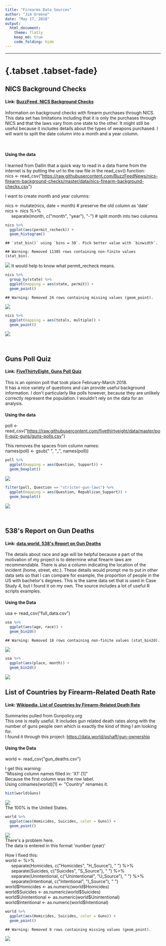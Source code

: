 ```yaml
---
title: "Firearms Data Sources"
author: "Jim Greene"
date: "May 17, 2018"
output: 
  html_document:
    theme: flatly
    keep_md: true
    code_folding: hide
---
```

<hr>



# {.tabset .tabset-fade}

## NICS Background Checks

#### Link: [BuzzFeed, NICS Background Checks](https://github.com/BuzzFeedNews/nics-firearm-background-checks)

Information on background checks with firearm purchases through NICS.</br>
This data set has limitations including that it is only the purchases through NICS and that the laws vary from one state to the other. It might still be useful because it includes details about the types of weapons purchased. I will want to split the date column into a month and a year column.

</br>

#### Using the data

I learned from Dallin that a quick way to read in a data frame from the internet is by putting the url to the raw file in the read_csv() function:</br>
nics <- read_csv("https://raw.githubusercontent.com/BuzzFeedNews/nics-firearm-background-checks/master/data/nics-firearm-background-checks.csv")

I want to create month and year columns:</br>

nics <- mutate(nics, date = month) # preserve the old column as 'date'</br>
nics <- nics %>% </br>
&nbsp;&nbsp;&nbsp;&nbsp;  separate(month, c("month", "year"), "-") # split month into two columns


```r
nics %>% 
  ggplot(aes(permit_recheck)) +
  geom_histogram()
```

```
## `stat_bin()` using `bins = 30`. Pick better value with `binwidth`.
```

```
## Warning: Removed 11385 rows containing non-finite values (stat_bin).
```

![](Firearms_Data_Sources_-_Task_8_files/figure-html/unnamed-chunk-1-1.png)<!-- -->
It would help to know what permit_recheck means.



```r
nics %>%
  group_by(state) %>% 
  ggplot(mapping = aes(state, permit)) +
  geom_point()
```

```
## Warning: Removed 24 rows containing missing values (geom_point).
```

![](Firearms_Data_Sources_-_Task_8_files/figure-html/unnamed-chunk-2-1.png)<!-- -->

```r
nics %>%
  ggplot(mapping = aes(totals, multiple)) +
  geom_point()
```

![](Firearms_Data_Sources_-_Task_8_files/figure-html/unnamed-chunk-2-2.png)<!-- -->

</br>

## Guns Poll Quiz

#### Link: [FiveThirtyEight, Guns Poll Quiz](https://github.com/fivethirtyeight/data/tree/master/poll-quiz-guns)

This is an opinion poll that took place February-March 2018.</br>
It has a nice variety of questions and can provide useful background information. I don't particularly like polls however, because they are unlikely correctly represent the population. I wouldn't rely on the data for an analysis.

#### Using the data

poll <- read_csv("https://raw.githubusercontent.com/fivethirtyeight/data/master/poll-quiz-guns/guns-polls.csv")

This removes the spaces from column names:</br>
names(poll) <- gsub(\" \", \"_\", names(poll))


```r
poll %>% 
  ggplot(mapping = aes(Question, Support)) +
  geom_boxplot()
```

![](Firearms_Data_Sources_-_Task_8_files/figure-html/unnamed-chunk-3-1.png)<!-- -->

```r
filter(poll, Question == "stricter-gun-laws") %>% 
  ggplot(mapping = aes(Question, Republican_Support)) +
  geom_boxplot()
```

![](Firearms_Data_Sources_-_Task_8_files/figure-html/unnamed-chunk-3-2.png)<!-- -->

</br>

## 538's Report on Gun Deaths

#### Link: [data.world, 538's Report on Gun Deaths](https://data.world/azel/gun-deaths-in-america)

The details about race and age will be helpful because a part of the motivation of my project is to determine what firearm laws are recommendable. There is also a column indicating the location of the incident (home, street, etc.). These details would prompt me to put in other data sets so that I can compare for example, the proportion of people in the US with bachelor's degrees.
This is the same data set that is used in Case Study 4, but I found it on my own. The source includes a lot of useful R scripts examples.

#### Using the Data

usa <- read_csv("full_data.csv")


```r
usa %>% 
  ggplot(aes(age, race)) +
  geom_bin2d()
```

```
## Warning: Removed 18 rows containing non-finite values (stat_bin2d).
```

![](Firearms_Data_Sources_-_Task_8_files/figure-html/unnamed-chunk-4-1.png)<!-- -->

```r
usa %>% 
  ggplot(aes(place, month)) +
  geom_bin2d() 
```

![](Firearms_Data_Sources_-_Task_8_files/figure-html/unnamed-chunk-4-2.png)<!-- -->


## List of Countries by Firearm-Related Death Rate

#### Link: [Wikipedia, List of Countries by Firearm-Related Death Rate](https://en.wikipedia.org/wiki/List_of_countries_by_firearm-related_death_rate)

Summaries pulled from Gunpolicy.org</br>
This one is really useful. It includes gun related death rates along with the number of guns people own which is exactly the kind of thing I am looking for.</br>
I found it through this project: https://data.world/pshaff/gun-ownership

#### Using the Data

world <- read_csv("gun_deaths.csv")

I get this warning:</br>
"Missing column names filled in: 'X1' [1]"</br>
Because the first column was the row label.</br>
Using colnames(world)[1] <- "Country" renames it.</br>


```r
hist(world$Guns)
```

![](Firearms_Data_Sources_-_Task_8_files/figure-html/unnamed-chunk-5-1.png)<!-- -->
</br>The 100% is the United States.

```r
world %>% 
  ggplot(aes(Homicides, Suicides, color = Guns)) +
  geom_point()
```

![](Firearms_Data_Sources_-_Task_8_files/figure-html/unnamed-chunk-6-1.png)<!-- -->
</br>There's a problem here.</br>
The data is entered in this format 'number (year)'

How I fixed this:</br>
world <- %>% </br>
&nbsp;&nbsp;&nbsp;&nbsp; separate(Homicides, c("Homicides", "H_Source"), " ") %>% </br>
&nbsp;&nbsp;&nbsp;&nbsp; separate(Suicides, c("Suicides", "S_Source"), " ") %>% </br>
&nbsp;&nbsp;&nbsp;&nbsp; separate(Unintentional, c("Unintentional", "U_Source"), " ") %>% </br>
&nbsp;&nbsp;&nbsp;&nbsp; separate(Intentional, c("Intentional", "I_Source"), " ")</br>
world\$Homicides <- as.numeric(world\$Homicides)</br>
world\$Suicides <- as.numeric(world\$Suicides)</br>
world\$Unintentional <- as.numeric(world\$Unintentional)</br>
world\$Intentional <- as.numeric(world\$Intentional)
  



```r
world %>% 
  ggplot(aes(Homicides, Suicides, color = Guns)) +
  geom_point()
```

```
## Warning: Removed 8 rows containing missing values (geom_point).
```

![](Firearms_Data_Sources_-_Task_8_files/figure-html/unnamed-chunk-8-1.png)<!-- -->
